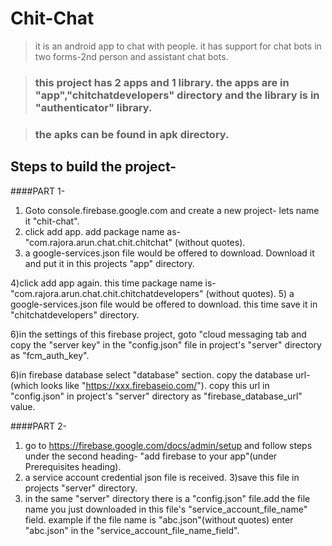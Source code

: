 # Chit-Chat
>it is an android app to chat with people. it has support for chat bots in two forms-2nd person and assistant chat bots.

>### this project has 2 apps and 1 library. the apps are in "app","chitchatdevelopers" directory and the library is in "authenticator" library.

>### the apks can be found in apk directory.

## Steps to build the project-

####PART 1-
1) Goto console.firebase.google.com and create a new project- lets name it "chit-chat".
2) click add app. add package name as- "com.rajora.arun.chat.chit.chitchat" (without quotes).
3) a google-services.json file would be offered to download. Download it and put it in this projects "app" directory.

4)click add app again. this time package name is- "com.rajora.arun.chat.chit.chitchatdevelopers" (without quotes).
5) a google-services.json file would be offered to download. this time save it in "chitchatdevelopers" directory.

6)in the settings of this firebase project, goto "cloud messaging tab and copy the "server key" in the "config.json" file in project's "server" directory as "fcm_auth_key".

6)in firebase database select "database" section. copy the database url-(which looks like "https://xxx.firebaseio.com/").
  copy this url in "config.json" in project's "server" directory as "firebase_database_url" value.
 
####PART 2-
1) go to https://firebase.google.com/docs/admin/setup and follow steps under the second heading- "add firebase to your app"(under Prerequisites heading).
2) a service account credential json file is received.
3)save this file in projects "server" directory.
4) in the same "server" directory there is a "config.json" file.add the file name you just downloaded in this file's "service_account_file_name" field. example if the file name is "abc.json"(without quotes) enter "abc.json" in the "service_account_file_name_field".

